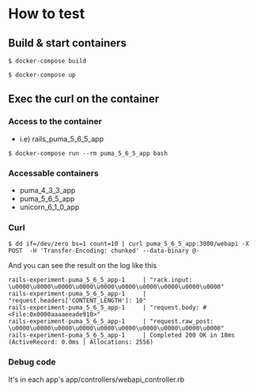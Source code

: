 # How to test


## Build & start containers

```
$ docker-compose build
```

```
$ docker-compose up
```

## Exec the curl on the container


### Access to the container

* i.e) rails_puma_5_6_5_app

```
$ docker-compose run --rm puma_5_6_5_app bash
```

### Accessable containers

* puma_4_3_3_app
* puma_5_6_5_app
* unicorn_6_1_0_app

### Curl

```
$ dd if=/dev/zero bs=1 count=10 | curl puma_5_6_5_app:3000/webapi -X POST  -H 'Transfer-Encoding: chunked' --data-binary @-
```

And you can see the result on the log like this

```
rails-experiment-puma_5_6_5_app-1     | "rack.input: \u0000\u0000\u0000\u0000\u0000\u0000\u0000\u0000\u0000\u0000"
rails-experiment-puma_5_6_5_app-1     | "request.headers['CONTENT_LENGTH']: 10"
rails-experiment-puma_5_6_5_app-1     | "request.body: #<File:0x0000aaaaeeade910>"
rails-experiment-puma_5_6_5_app-1     | "request.raw_post: \u0000\u0000\u0000\u0000\u0000\u0000\u0000\u0000\u0000\u0000"
rails-experiment-puma_5_6_5_app-1     | Completed 200 OK in 18ms (ActiveRecord: 0.0ms | Allocations: 2556)
```


### Debug code
It's in each app's app/controllers/webapi_controller.rb

